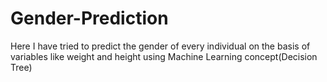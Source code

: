 # Gender-Prediction
Here I have tried to predict the gender of every individual on the basis of variables like weight and height using Machine Learning concept(Decision Tree)
